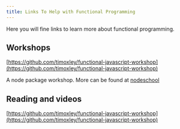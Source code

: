 ```yaml
---
title: Links To Help with Functional Programming
---
```

Here you will fine links to learn more about functional programming.

## Workshops

[https://github.com/timoxley/functional-javascript-workshop](https://github.com/timoxley/functional-javascript-workshop)

A node package workshop. More can be found at [nodeschool](http://nodeschool.io/)

## Reading and videos

[https://github.com/timoxley/functional-javascript-workshop](https://github.com/timoxley/functional-javascript-workshop)